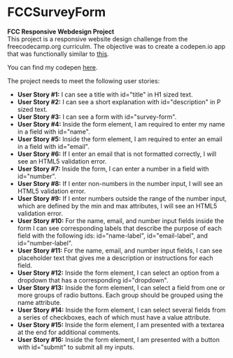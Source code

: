 # FCCSurveyForm
**FCC Responsive Webdesign Project**  
This project is a responsive website design challenge from the freecodecamp.org curriculm. The objective was to create a codepen.io app that was functionally similar to [this](https://codepen.io/freeCodeCamp/full/VPaoNP).

   You can find my codepen [here](https://codepen.io/tylersassatelli/pen/GBrzZx).
   
The project needs to meet the following user stories:
* **User Story #1:** I can see a title with id="title" in H1 sized text.
* **User Story #2:** I can see a short explanation with id="description" in P sized text.
* **User Story #3:** I can see a form with id="survey-form".
* **User Story #4:** Inside the form element, I am required to enter my name in a field with id="name".
* **User Story #5:** Inside the form element, I am required to enter an email in a field with id="email".
* **User Story #6:** If I enter an email that is not formatted correctly, I will see an HTML5 validation error.
* **User Story #7:** Inside the form, I can enter a number in a field with id="number".
* **User Story #8:** If I enter non-numbers in the number input, I will see an HTML5 validation error.
* **User Story #9:** If I enter numbers outside the range of the number input, which are defined by the min and max attributes, I will see an HTML5 validation error.
* **User Story #10:** For the name, email, and number input fields inside the form I can see corresponding labels that describe the purpose of each field with the following ids: id="name-label", id="email-label", and id="number-label".
* **User Story #11:** For the name, email, and number input fields, I can see placeholder text that gives me a description or instructions for each field.
* **User Story #12:** Inside the form element, I can select an option from a dropdown that has a corresponding id="dropdown".
* **User Story #13:** Inside the form element, I can select a field from one or more groups of radio buttons. Each group should be grouped using the name attribute.
* **User Story #14:** Inside the form element, I can select several fields from a series of checkboxes, each of which must have a value attribute.
* **User Story #15:** Inside the form element, I am presented with a textarea at the end for additional comments.
* **User Story #16:** Inside the form element, I am presented with a button with id="submit" to submit all my inputs.